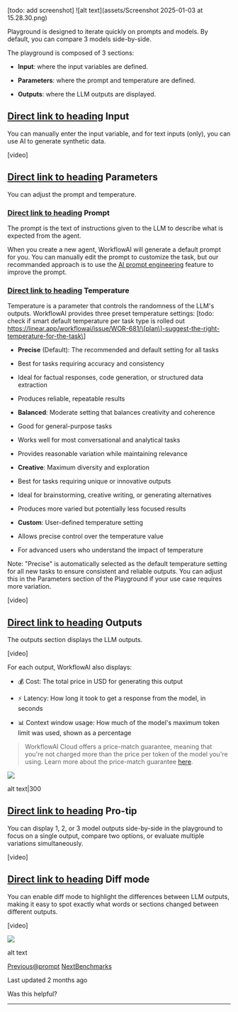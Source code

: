 \[todo: add screenshot\] !\[alt text\](assets/Screenshot 2025-01-03 at 15.28.30.png)

Playground is designed to iterate quickly on prompts and models. By default, you can compare 3 models side-by-side.

The playground is composed of 3 sections:

- **Input**: where the input variables are defined.

- **Parameters**: where the prompt and temperature are defined.

- **Outputs**: where the LLM outputs are displayed.


## [Direct link to heading](https://docs.workflowai.com/features/playground\#input)    Input

You can manually enter the input variable, and for text inputs (only), you can use AI to generate synthetic data.

\[video\]

## [Direct link to heading](https://docs.workflowai.com/features/playground\#parameters)    Parameters

You can adjust the prompt and temperature.

### [Direct link to heading](https://docs.workflowai.com/features/playground\#prompt)    Prompt

The prompt is the text of instructions given to the LLM to describe what is expected from the agent.

When you create a new agent, WorkflowAI will generate a default prompt for you. You can manually edit the prompt to customize the task, but our recommanded approach is to use the [AI prompt engineering](https://github.com/WorkflowAI/documentation/blob/main/prompt-engineering/README.md) feature to improve the prompt.

### [Direct link to heading](https://docs.workflowai.com/features/playground\#temperature)    Temperature

Temperature is a parameter that controls the randomness of the LLM's outputs. WorkflowAI provides three preset temperature settings: \[todo: check if smart default temperature per task type is rolled out https://linear.app/workflowai/issue/WOR-681/\[plan\]-suggest-the-right-temperature-for-the-task\]

- **Precise** (Default): The recommended and default setting for all tasks



- Best for tasks requiring accuracy and consistency

- Ideal for factual responses, code generation, or structured data extraction

- Produces reliable, repeatable results


- **Balanced**: Moderate setting that balances creativity and coherence



- Good for general-purpose tasks

- Works well for most conversational and analytical tasks

- Provides reasonable variation while maintaining relevance


- **Creative**: Maximum diversity and exploration



- Best for tasks requiring unique or innovative outputs

- Ideal for brainstorming, creative writing, or generating alternatives

- Produces more varied but potentially less focused results


- **Custom**: User-defined temperature setting



- Allows precise control over the temperature value

- For advanced users who understand the impact of temperature


Note: "Precise" is automatically selected as the default temperature setting for all new tasks to ensure consistent and reliable outputs. You can adjust this in the Parameters section of the Playground if your use case requires more variation.

\[video\]

## [Direct link to heading](https://docs.workflowai.com/features/playground\#outputs)    Outputs

The outputs section displays the LLM outputs.

\[video\]

For each output, WorkflowAI also displays:

- 💰 Cost: The total price in USD for generating this output

- ⚡ Latency: How long it took to get a response from the model, in seconds

- 📊 Context window usage: How much of the model's maximum token limit was used, shown as a percentage


> WorkflowAI Cloud offers a price-match guarantee, meaning that you're not charged more than the price per token of the model you're using. Learn more about the price-match guarantee [here](https://workflowai.com/pricing).

![](https://docs.workflowai.com/~gitbook/image?url=https%3A%2F%2Fgithub.com%2FWorkflowAI%2Fdocumentation%2Fblob%2Fmain%2Fdocs%2Ffeatures%2FScreenshot%25202025-01-03%2520at%252015.52.23.png&width=768&dpr=4&quality=100&sign=d0e66441&sv=2)

alt text\|300

## [Direct link to heading](https://docs.workflowai.com/features/playground\#pro-tip)    Pro-tip

You can display 1, 2, or 3 model outputs side-by-side in the playground to focus on a single output, compare two options, or evaluate multiple variations simultaneously.

\[video\]

## [Direct link to heading](https://docs.workflowai.com/features/playground\#diff-mode)    Diff mode

You can enable diff mode to highlight the differences between LLM outputs, making it easy to spot exactly what words or sections changed between different outputs.

\[video\]

![](https://docs.workflowai.com/~gitbook/image?url=https%3A%2F%2Fgithub.com%2FWorkflowAI%2Fdocumentation%2Fblob%2Fmain%2Fdocs%2Ffeatures%2FScreenshot%25202025-01-03%2520at%252015.47.42.png&width=768&dpr=4&quality=100&sign=11e29d80&sv=2)

alt text

[Previous@prompt](https://docs.workflowai.com/concepts/prompt) [NextBenchmarks](https://docs.workflowai.com/features/benchmarks)

Last updated 2 months ago

Was this helpful?

* * *